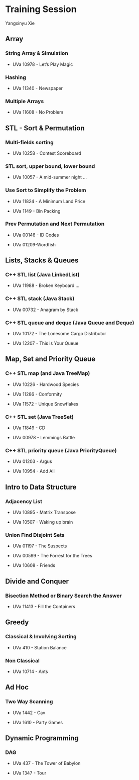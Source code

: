 # Training Session

Yangxinyu Xie

Array
-----------------------------------------------------------------------------------------
### String Array & Simulation

  - UVa 10978 - Let’s Play Magic

### Hashing

  - UVa 11340 - Newspaper

### Multiple Arrays

  - UVa 11608 - No Problem


STL - Sort & Permutation
-----------------------------------------------------------------------------------------
### Multi-fields sorting

  - UVa 10258 - Contest Scoreboard

### STL sort, upper bound, lower bound

  - UVa 10057 - A mid-summer night ...

### Use Sort to Simplify the Problem

  - UVa 11824 - A Minimum Land Price
  
  - UVa 1149 - Bin Packing

### Prev Permutation and Next Permutation

  - UVa 00146 - ID Codes

  - UVa 01209-Wordfish


Lists, Stacks & Queues
-----------------------------------------------------------------------------------------
### C++ STL list (Java LinkedList)

  - UVa 11988 - Broken Keyboard ...

### C++ STL stack (Java Stack)

  - UVa 00732 - Anagram by Stack

### C++ STL queue and deque (Java Queue and Deque)

  - UVa 10172 - The Lonesome Cargo Distributor

  - UVa 12207 - This is Your Queue


Map, Set and Priority Queue
-----------------------------------------------------------------------------------------
### C++ STL map (and Java TreeMap)

  - UVa 10226 - Hardwood Species

  - UVa 11286 - Conformity

  - UVa 11572 - Unique Snowflakes

### C++ STL set (Java TreeSet)

  - UVa 11849 - CD

  - UVa 00978 - Lemmings Battle

### C++ STL priority queue (Java PriorityQueue) 

  - UVa 01203 - Argus

  - UVa 10954 - Add All


Intro to Data Structure
-----------------------------------------------------------------------------------------
### Adjacency List

  - UVa 10895 - Matrix Transpose

  - UVa 10507 - Waking up brain

### Union Find Disjoint Sets 

  - UVa 01197 - The Suspects

  - UVa 00599 - The Forrest for the Trees

  - UVa 10608 - Friends

Divide and Conquer
-----------------------------------------------------------------------------------------
### Bisection Method or Binary Search the Answer

  - UVa 11413 - Fill the Containers


Greedy
-----------------------------------------------------------------------------------------
### Classical & Involving Sorting

  - UVa 410 - Station Balance

### Non Classical

  - UVa 10714 - Ants

Ad Hoc
-----------------------------------------------------------------------------------------
### Two Way Scanning

  - UVa 1442 - Cav
  
  - UVa 1610 - Party Games

Dynamic Programming
-----------------------------------------------------------------------------------------
### DAG
  - UVa 437 - The Tower of Babylon
  
  - UVa 1347 - Tour
